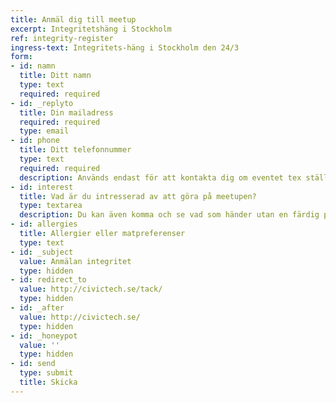 ```yaml
---
title: Anmäl dig till meetup
excerpt: Integritetshäng i Stockholm
ref: integrity-register
ingress-text: Integritets-häng i Stockholm den 24/3
form:
- id: namn
  title: Ditt namn
  type: text
  required: required
- id: _replyto
  title: Din mailadress
  required: required
  type: email
- id: phone
  title: Ditt telefonnummer
  type: text
  required: required
  description: Används endast för att kontakta dig om eventet tex ställs in på kort varsel.
- id: interest
  title: Vad är du intresserad av att göra på meetupen?
  type: textarea
  description: Du kan även komma och se vad som händer utan en färdig plan!
- id: allergies
  title: Allergier eller matpreferenser
  type: text
- id: _subject
  value: Anmälan integritet
  type: hidden
- id: redirect_to
  value: http://civictech.se/tack/
  type: hidden
- id: _after
  value: http://civictech.se/
  type: hidden
- id: _honeypot
  value: ''
  type: hidden
- id: send
  type: submit
  title: Skicka
---
```

